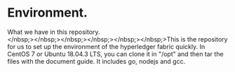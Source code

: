 # Environment.
What we have in this repository.</br>
</nbsp;></nbsp;></nbsp;></nbsp;></nbsp;></nbsp;>This is the repository for us to set up the environment of the hyperledger fabric quickly. In CentOS 7 or Ubuntu 18.04.3 LTS, you can clone it in "/opt" and then tar the files with the document guide. It includes go, nodejs and gcc.
